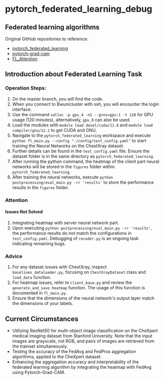 # pytorch_federated_learning_debug

## Federated learning algorithms
Original GitHub repositories to reference:
- [pytorch_federated_learning](https://github.com/rruisong/pytorch_federated_learning)
- [pytorch-grad-cam](https://github.com/jacobgil/pytorch-grad-cam)
- [FL_Attention](https://github.com/LeiserKIT/FL_Attention)

## Introduction about Federated Learning Task

### Operation Steps:
1. On the master branch, you will find the code.
2. When you connect to Bwunicluster with ssh, you will encounter the login interface.
3. Use the command `salloc -p gpu_4 -n1 --gres=gpu:1 -t 120` for GPU usage (120 minutes), alternatively, `gpu_8` can also be used.
4. Load the modules with `module load devel/cuda/11.8` and `module load compiler/gnu/12.1` to get CUDA and GNU.
5. Navigate to the `pytorch_federated_learning` workspace and execute `python fl_main.py --config "./config/test_config.yaml"` to start training the Neural Networks on the ChestXray dataset.
6. Further details can be found in the `test_config.yaml` file. Ensure the dataset folder is in the same directory as `pytorch_federated_learning`.
7. After running the python command, the heatmap of the client part neural networks will be stored in the `figures` folder within `pytorch_federated_learning`.
8. After training the neural networks, execute `python postprocessing/eval_main.py -rr 'results'` to store the performance results in the `figures` folder.

### Attention
#### Issues Not Solved
1. Integrating heatmap with server neural network part.
2. Upon executing `python postprocessing/eval_main.py -rr 'results'`, the performance results do not match the configurations in `test_config.yaml`. Debugging of `recoder.py` is an ongoing task indicating remaining bugs.

### Advice
1. For any dataset issues with ChestXray, inspect `baselines_dataloader.py`, focusing on `ChestXrayDataset` class and `load_data` function.
2. For heatmap issues, refer to `client_base.py` and review the `generate_and_save_heatmap` function. The usage of this function is documented in `fl_main.py`.
3. Ensure that the dimensions of the neural network's output layer match the dimensions of your labels.

## Current Circumstances
- Utilizing ResNet50 for multi-object image classification on the CheXpert medical imaging dataset from Stanford University. Note that the input images are grayscale, not RGB, and pairs of images are retrieved from the trainset simultaneously.
- Testing the accuracy of the FedAvg and FedProx aggregation algorithms, applied to the CheXpert dataset.
- Enhancing the aggregation accuracy and interpretability of the federated learning algorithm by integrating the heatmap with FedAvg using Pytorch-Grad-CAM.

